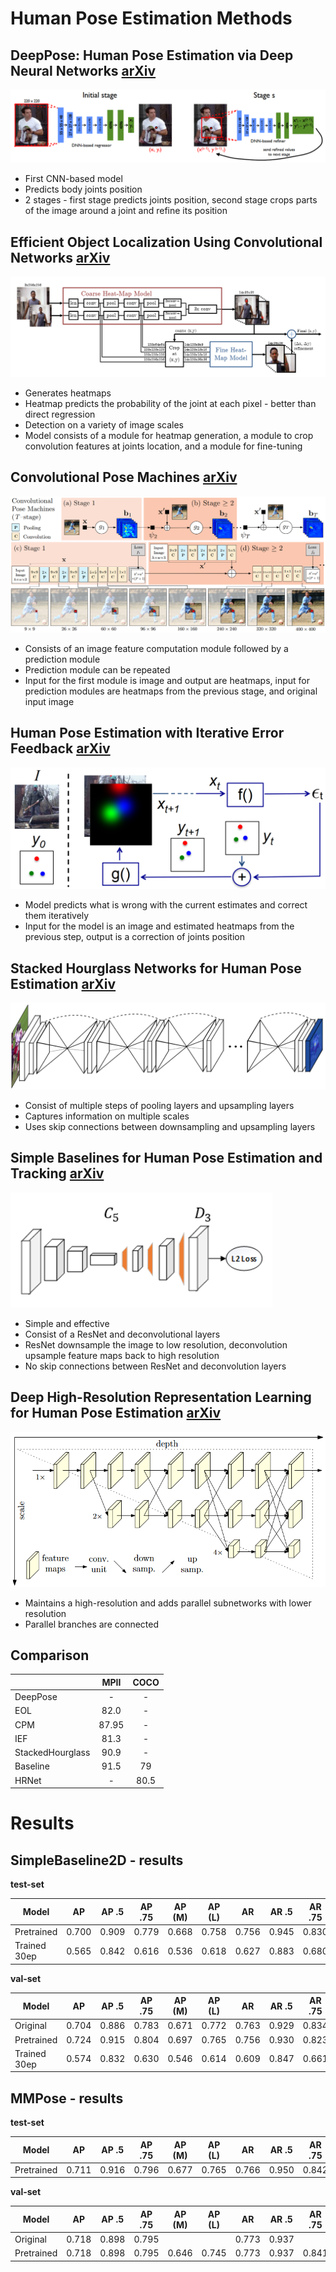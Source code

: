 # Human Pose Estimation Methods

## DeepPose: Human Pose Estimation via Deep Neural Networks [arXiv](https://arxiv.org/pdf/1312.4659.pdf)
![DeepPose: Human Pose Estimation via Deep Neural Networks](assets/DeepPose.png)
- First CNN-based model
- Predicts body joints position
- 2 stages - first stage predicts joints position, second stage crops parts of the image around a joint and refine its position

## Efficient Object Localization Using Convolutional Networks [arXiv](https://arxiv.org/pdf/1411.4280.pdf)
![Efficient Object Localization Using Convolutional Networks](assets/EOL.png)
- Generates heatmaps
- Heatmap predicts the probability of the joint at each pixel - better than direct regression
- Detection on a variety of image scales
- Model consists of a module for heatmap generation, a module to crop convolution features at joints location, and a module for fine-tuning

## Convolutional Pose Machines [arXiv](https://arxiv.org/pdf/1602.00134.pdf)
![Convolutional Pose Machines](assets/CPM.png)
- Consists of an image feature computation module followed by a prediction module
- Prediction module can be repeated
- Input for the first module is image and output are heatmaps, input for prediction modules are heatmaps from the previous stage, and original input image

## Human Pose Estimation with Iterative Error Feedback  [arXiv](https://arxiv.org/pdf/1507.06550)
![Human Pose Estimation with Iterative Error Feedback](assets/IEF.png)
- Model predicts what is wrong with the current estimates and correct them iteratively
- Input for the model is an image and estimated heatmaps from the previous step, output is a correction of joints position

## Stacked Hourglass Networks for Human Pose Estimation [arXiv](https://arxiv.org/pdf/1603.06937.pdf)
![Stacked Hourglass Networks for Human Pose Estimation](assets/StackedHourglass.png)
- Consist of multiple steps of pooling layers and upsampling layers
- Captures information on multiple scales
- Uses skip connections between downsampling and upsampling layers

## Simple Baselines for Human Pose Estimation and Tracking [arXiv](https://arxiv.org/pdf/1804.06208.pdf)
![Simple Baselines for Human Pose Estimation and Tracking](assets/Baseline.png)
- Simple and effective
- Consist of a ResNet and deconvolutional layers
- ResNet downsample the image to low resolution, deconvolution upsample feature maps back to high resolution
- No skip connections between ResNet and deconvolution layers

## Deep High-Resolution Representation Learning for Human Pose Estimation  [arXiv](https://arxiv.org/pdf/1902.09212.pdf)
![Deep High-Resolution Representation Learning for Human Pose Estimation](assets/HRNet.png)
- Maintains a high-resolution and adds parallel subnetworks with lower resolution 
- Parallel branches are connected

## Comparison

|                  |  MPII | COCO |
|------------------|:-----:|:----:|
| DeepPose         | -     |   -  |
| EOL              | 82.0  |   -  |
| CPM              | 87.95 |   -  |
| IEF              | 81.3  |   -  |
| StackedHourglass | 90.9  |   -  |
| Baseline         | 91.5  | 79   |
| HRNet            |   -   | 80.5 |

# Results
## SimpleBaseline2D - results
**test-set**

| Model        | AP    | AP .5 | AP .75 | AP (M) | AP (L) | AR    | AR .5 | AR .75 | AR (M) | AR (L) |
|--------------|-------|-------|--------|--------|--------|-------|-------|--------|--------|--------|
| Pretrained   | 0.700 | 0.909 | 0.779  | 0.668  | 0.758  | 0.756 | 0.945 | 0.830  | 0.715  | 0.813  |
| Trained 30ep | 0.565 | 0.842 | 0.616  | 0.536  | 0.618  | 0.627 | 0.883 | 0.680  | 0.585  | 0.683  |


**val-set**

| Model        | AP    | AP .5 | AP .75 | AP (M) | AP (L) | AR    | AR .5 | AR .75 | AR (M) | AR (L) |
|--------------|-------|-------|--------|--------|--------|-------|-------|--------|--------|--------|
| Original     | 0.704 | 0.886 | 0.783  | 0.671  | 0.772  | 0.763 | 0.929 | 0.834  | 0.721  | 0.824  |
| Pretrained   | 0.724 | 0.915 | 0.804  | 0.697  | 0.765  | 0.756 | 0.930 | 0.823  | 0.723  | 0.804  |
| Trained 30ep | 0.574 | 0.832 | 0.630  | 0.546  | 0.614  | 0.609 | 0.847 | 0.661  | 0.576  | 0.657  |




## MMPose - results
**test-set**

| Model        | AP    | AP .5 | AP .75 | AP (M) | AP (L) | AR    | AR .5 | AR .75 | AR (M) | AR (L) |
|--------------|-------|-------|--------|--------|--------|-------|-------|--------|--------|--------|
| Pretrained   | 0.711 | 0.916 | 0.796  | 0.677  | 0.765  | 0.766 | 0.950 | 0.842  | 0.724  | 0.822  |


**val-set**

| Model        | AP    | AP .5 | AP .75 | AP (M) | AP (L) | AR    | AR .5 | AR .75 | AR (M) | AR (L) |
|--------------|-------|-------|--------|--------|--------|-------|-------|--------|--------|--------|
| Original     | 0.718 | 0.898 | 0.795  |        |        | 0.773 | 0.937 |        |        |        |
| Pretrained   | 0.718 | 0.898 | 0.795  | 0.646  | 0.745  | 0.773 | 0.937 | 0.841  | 0.729  | 0.837  |


